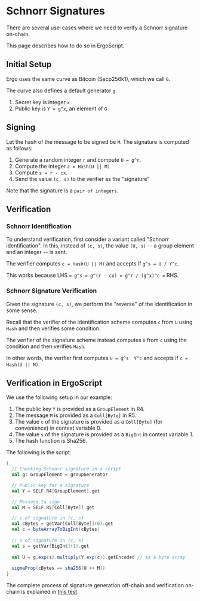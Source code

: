 # Schnorr Signatures

There are several use-cases where we need to verify a Schnorr signature on-chain.

This page describes how to do so in ErgoScript.

## Initial Setup

Ergo uses the same curve as Bitcoin (Secp256k1), which we call `G`. 

The curve also defines a default generator `g`.

1. Secret key is integer `x` 
2. Public key is `Y = g^x`, an element of `G`

## Signing

Let the hash of the message to be signed be `M`. The signature is computed as follows:

1. Generate a random integer `r` and compute `U = g^r`. 
2. Compute the integer `c = Hash(U || M)` 
3. Compute `s = r - cx`.
4. Send the value `(c, s)` to the verifier as the "signature"

Note that the signature is a `pair of integers`.

## Verification

### Schnorr Identification

To understand verification, first consider a variant called "Schnorr identification".
In this, instead of `(c, s)`, the value `(U, s)` -- a group element and an integer -- is sent.

The verifier computes `c = Hash(U || M)` and accepts if `g^s = U / Y^c`.

This works because LHS `= g^s = g^(r - cx) = g^r / (g^x)^c =` RHS.  

### Schnorr Signature Verification

Given the signature `(c, s)`, we perform the "reverse" of the identification in some sense.

Recall that the verifier of the identification scheme computes `c` from `U` using `Hash` and then verifies some condition.

The verifier of the signature scheme instead computes `U` from `c` using the condition and then verifies `Hash`.

In other words, the verifier first computes `U = g^s  Y^c` and accepts if `c = Hash(U || M)`.

## Verification in ErgoScript

We use the following setup in our example: 

1. The public key `Y` is provided as a `GroupElement` in R4. 
2. The message `M` is provided as a `Coll[Byte]` in R5.
3. The value `c` of the signature is provided as a `Coll[Byte]` (for convenience) in context variable 0.
4. The value `s` of the signature is provided as a `BigInt` in context variable 1.
5. The hash function is Sha256. 

The following is the script.

```scala
{
  // Checking Schnorr signature in a script
  val g: GroupElement = groupGenerator

  // Public key for a signature
  val Y = SELF.R4[GroupElement].get

  // Message to sign
  val M = SELF.R5[Coll[Byte]].get

  // c of signature in (c, s)
  val cBytes = getVar[Coll[Byte]](0).get
  val c = byteArrayToBigInt(cBytes)
  
  // s of signature in (c, s)
  val s = getVar[BigInt](1).get
  
  val U = g.exp(s).multiply(Y.exp(c)).getEncoded // as a byte array
  
  sigmaProp(cBytes == sha256(U ++ M))
}
```

The complete process of signature generation off-chain and verification on-chain is explained in [this test](https://github.com/ergoplatform/ergo-jde/blob/main/kiosk/src/test/scala/kiosk/schnorr/SchnorrSpec.scala).